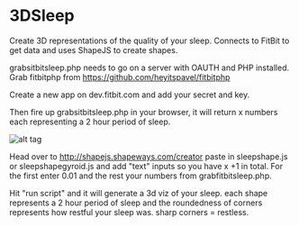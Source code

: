 # 3DSleep
Create 3D representations of the quality of your sleep. Connects to FitBit to get data and uses ShapeJS to create shapes.

grabsitbitsleep.php needs to go on a server with OAUTH and PHP installed. Grab fitbitphp from https://github.com/heyitspavel/fitbitphp

Create a new app on dev.fitbit.com and add your secret and key.

Then fire up  grabsitbitsleep.php in your browser, it will return x numbers each representing a 2 hour period of sleep.

![alt tag](http://myclasp.org/wp-content/uploads/2015/03/Screen-Shot-2015-03-19-at-11.23.45.png)

Head over to http://shapejs.shapeways.com/creator paste in sleepshape.js or sleepshapegyroid.js and add "text" inputs so you have x +1 in total. For the first enter 0.01 and the rest your numbers from grabfitbitsleep.php.

Hit "run script" and it will generate a 3d viz of your sleep. each shape represents a 2 hour period of sleep and the roundedness of corners represents how restful your sleep was. sharp corners = restless.
